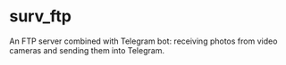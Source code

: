 # surv_ftp
An FTP server combined with Telegram bot: receiving photos from video cameras and sending them into Telegram.
